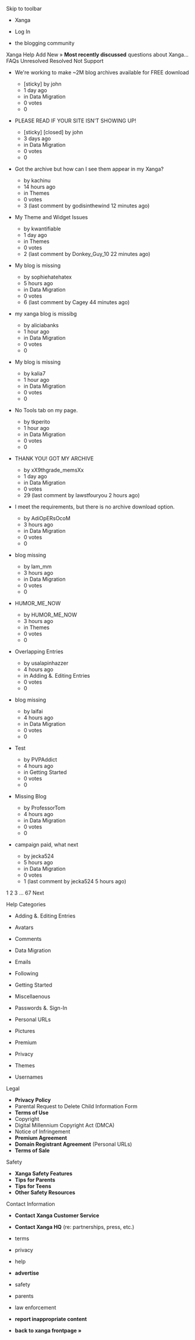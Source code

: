 Skip to toolbar

*   Xanga

*   Log In

*   the blogging community

Xanga Help Add New » **Most recently discussed** questions about Xanga… FAQs Unresolved Resolved Not Support

*   We're working to make ~2M blog archives available for FREE download
    *   \[sticky\] by john
    *   1 day ago
    *   in Data Migration
    *   0 votes
    *   0
*   PLEASE READ IF YOUR SITE ISN'T SHOWING UP!
    *   \[sticky\] \[closed\] by john
    *   3 days ago
    *   in Data Migration
    *   0 votes
    *   0

*   Got the archive but how can I see them appear in my Xanga?
    *   by kachinu
    *   14 hours ago
    *   in Themes
    *   0 votes
    *   3 (last comment by godisinthewind 12 minutes ago)
*   My Theme and Widget Issues
    *   by kwantifiable
    *   1 day ago
    *   in Themes
    *   0 votes
    *   2 (last comment by Donkey\_Guy\_10 22 minutes ago)
*   My blog is missing
    *   by sophiehatehatex
    *   5 hours ago
    *   in Data Migration
    *   0 votes
    *   6 (last comment by Cagey 44 minutes ago)
*   my xanga blog is missibg
    *   by aliciabanks
    *   1 hour ago
    *   in Data Migration
    *   0 votes
    *   0
*   My blog is missing
    *   by kalia7
    *   1 hour ago
    *   in Data Migration
    *   0 votes
    *   0
*   No Tools tab on my page.
    *   by tkperito
    *   1 hour ago
    *   in Data Migration
    *   0 votes
    *   0
*   THANK YOU! GOT MY ARCHIVE
    *   by xX9thgrade\_memsXx
    *   1 day ago
    *   in Data Migration
    *   0 votes
    *   29 (last comment by lawstfouryou 2 hours ago)
*   I meet the requirements, but there is no archive download option.
    *   by AdiOpERsOcoM
    *   3 hours ago
    *   in Data Migration
    *   0 votes
    *   0
*   blog missing
    *   by lam\_mm
    *   3 hours ago
    *   in Data Migration
    *   0 votes
    *   0
*   HUMOR\_ME\_NOW
    *   by HUMOR\_ME\_NOW
    *   3 hours ago
    *   in Themes
    *   0 votes
    *   0
*   Overlapping Entries
    *   by usalapinhazzer
    *   4 hours ago
    *   in Adding &. Editing Entries
    *   0 votes
    *   0
*   blog missing
    *   by laifai
    *   4 hours ago
    *   in Data Migration
    *   0 votes
    *   0
*   Test
    *   by PVPAddict
    *   4 hours ago
    *   in Getting Started
    *   0 votes
    *   0
*   Missing Blog
    *   by ProfessorTom
    *   4 hours ago
    *   in Data Migration
    *   0 votes
    *   0
*   campaign paid, what next
    *   by jecka524
    *   5 hours ago
    *   in Data Migration
    *   0 votes
    *   1 (last comment by jecka524 5 hours ago)

1 2 3 ... 67 Next

Help Categories

*   Adding &. Editing Entries
*   Avatars
*   Comments
*   Data Migration
*   Emails
*   Following
*   Getting Started
*   Miscellaenous

*   Passwords &. Sign-In
*   Personal URLs
*   Pictures
*   Premium
*   Privacy
*   Themes
*   Usernames

Legal

*   **Privacy Policy**
*   Parental Request to Delete Child Information Form
*   **Terms of Use**
*   Copyright
*   Digital Millennium Copyright Act (DMCA)
*   Notice of Infringement
*   **Premium Agreement**
*   **Domain Registrant Agreement** (Personal URLs)
*   **Terms of Sale**

Safety

*   **Xanga Safety Features**
*   **Tips for Parents**
*   **Tips for Teens**
*   **Other Safety Resources**

Contact Information

*   **Contact Xanga Customer Service**
*   **Contact Xanga HQ** (re: partnerships, press, etc.)

*   terms
*   privacy
*   help
*   **advertise**

*   safety
*   parents
*   law enforcement
*   **report inappropriate content**

*   **back to xanga frontpage »**